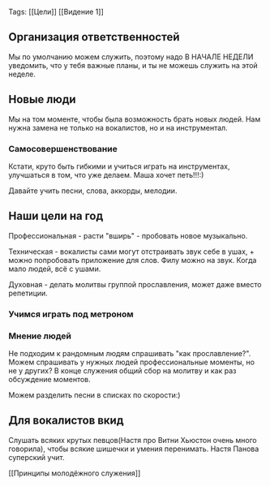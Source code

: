 Tags:
[[Цели]]
[[Видение 1]]
## Организация ответственностей

Мы по умолчанию можем служить, поэтому надо В НАЧАЛЕ НЕДЕЛИ уведомить, что у тебя важные планы, и ты не можешь служить на этой неделе.
## Новые люди

Мы на том моменте, чтобы была возможность брать новых людей. Нам нужна замена не только на вокалистов, но и на инструментал.

### Самосовершенствование

Кстати, круто быть гибкими и учиться играть на инструментах, улучшаться в том, что уже делаем.
Маша хочет петь!!!:)

Давайте учить песни, слова, аккорды, мелодии.
## Наши цели на год

Профессиональная - расти "вширь" - пробовать новое музыкально.

Техническая - вокалисты сами могут отстраивать звук себе в ушах, + можно попробовать приложение для слов. Филу можно на звук. Когда мало людей, всё с ушами.

Духовная - делать молитвы группой прославления, может даже вместо репетиции.

### Учимся играть под метроном

### Мнение людей
Не подходим к рандомным людям спрашивать "как прославление?". Можем спрашивать у нужных людей профессиональные моменты, но не у других? 
В конце служения общий сбор на молитву и как раз обсуждение моментов.

Можем разделить песни в списках по скорости:)

## Для вокалистов вкид 

Слушать всяких крутых певцов(Настя про Витни Хьюстон очень много говорила), чтобы всякие шишечки и умения перенимать. Настя Панова суперский учит.

[[Принципы молодёжного служения]]